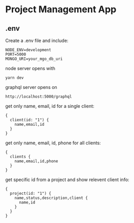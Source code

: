 # Project Management App

## .env

Create a .env file and include:

```
NODE_ENV=development
PORT=5000
MONGO_URI=your_mgo_db_uri
```

node server opens with

```
yarn dev
```

graphql server opens on

```
http://localhost:5000/graphql
```

get only name, email, id for a single client:

```
{
  client(id: "1") {
    name,email,id
  }
}
```

get only name, email, id, phone for all clients:

```
{
  clients {
    name,email,id,phone
  }
}
```

get specific id from a project and show relevent client info:

```
{
  project(id: "1") {
    name,status,description,client {
      name,id
    }
  }
}
```
